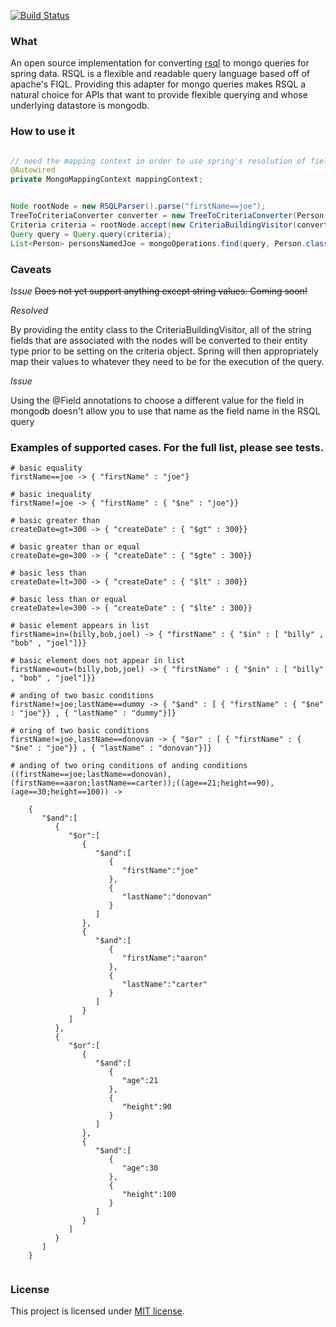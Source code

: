 [![Build Status](https://travis-ci.org/RutledgePaulV/rsql-mongodb.svg)](https://travis-ci.org/RutledgePaulV/rsql-mongodb)

### What

An open source implementation for converting [rsql](https://github.com/jirutka/rsql-parser) to mongo queries for spring
data. RSQL is a flexible and readable query language based off of apache's FIQL. Providing this adapter for mongo queries
makes RSQL a natural choice for APIs that want to provide flexible querying and whose underlying datastore is mongodb.


### How to use it
```java

// need the mapping context in order to use spring's resolution of fields based on the incoming names
@Autowired
private MongoMappingContext mappingContext;


Node rootNode = new RSQLParser().parse("firstName==joe");
TreeToCriteriaConverter converter = new TreeToCriteriaConverter(Person.class, mappingContext);
Criteria criteria = rootNode.accept(new CriteriaBuildingVisitor(converter));
Query query = Query.query(criteria);
List<Person> personsNamedJoe = mongoOperations.find(query, Person.class);
```


### Caveats

_Issue_ 
~~Does not yet support anything except string values. Coming soon!~~

_Resolved_

By providing the entity class to the CriteriaBuildingVisitor, all of the string fields
that are associated with the nodes will be converted to their entity type prior to be
setting on the criteria object. Spring will then appropriately map their values to whatever
they need to be for the execution of the query.

_Issue_

Using the @Field annotations to choose a different value for the field in mongodb doesn't allow you to use that name as the field name in the RSQL query

### Examples of supported cases. For the full list, please see tests.

```
# basic equality
firstName==joe -> { "firstName" : "joe"}

# basic inequality
firstName!=joe -> { "firstName" : { "$ne" : "joe"}}

# basic greater than
createDate=gt=300 -> { "createDate" : { "$gt" : 300}}

# basic greater than or equal
createDate=ge=300 -> { "createDate" : { "$gte" : 300}}

# basic less than
createDate=lt=300 -> { "createDate" : { "$lt" : 300}}

# basic less than or equal
createDate=le=300 -> { "createDate" : { "$lte" : 300}}

# basic element appears in list
firstName=in=(billy,bob,joel) -> { "firstName" : { "$in" : [ "billy" , "bob" , "joel"]}}

# basic element does not appear in list
firstName=out=(billy,bob,joel) -> { "firstName" : { "$nin" : [ "billy" , "bob" , "joel"]}}

# anding of two basic conditions
firstName!=joe;lastName==dummy -> { "$and" : [ { "firstName" : { "$ne" : "joe"}} , { "lastName" : "dummy"}]}

# oring of two basic conditions
firstName!=joe,lastName==donovan -> { "$or" : [ { "firstName" : { "$ne" : "joe"}} , { "lastName" : "donovan"}]}

# anding of two oring conditions of anding conditions
((firstName==joe;lastName==donovan),(firstName==aaron;lastName==carter));((age==21;height==90),(age==30;height==100)) -> 

    {
       "$and":[
          {
             "$or":[
                {
                   "$and":[
                      {
                         "firstName":"joe"
                      },
                      {
                         "lastName":"donovan"
                      }
                   ]
                },
                {
                   "$and":[
                      {
                         "firstName":"aaron"
                      },
                      {
                         "lastName":"carter"
                      }
                   ]
                }
             ]
          },
          {
             "$or":[
                {
                   "$and":[
                      {
                         "age":21
                      },
                      {
                         "height":90
                      }
                   ]
                },
                {
                   "$and":[
                      {
                         "age":30
                      },
                      {
                         "height":100
                      }
                   ]
                }
             ]
          }
       ]
    }
    
```


### License

This project is licensed under [MIT license](http://opensource.org/licenses/MIT).

